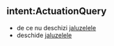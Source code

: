 ## intent:ActuationQuery
- de ce nu deschizi [jaluzelele](Actuator:Blinds)
- deschide [jaluzelele](Actuator:Blinds)
